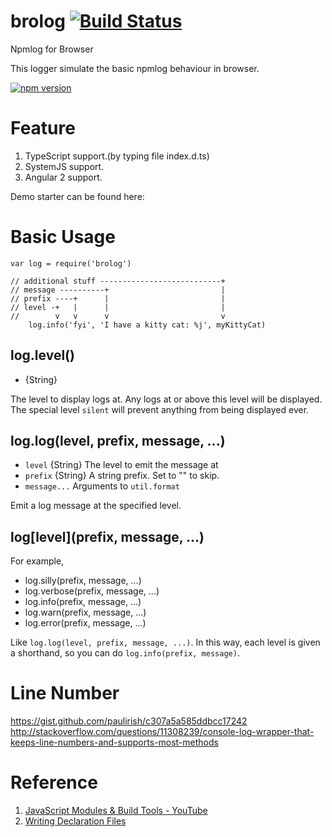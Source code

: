 # brolog  [![Build Status](https://travis-ci.org/zixia/brolog.svg?branch=master)](https://travis-ci.org/zixia/brolog)

Npmlog for Browser

This logger simulate the basic npmlog behaviour in browser.

[![npm version](https://badge.fury.io/js/brolog.svg)](https://badge.fury.io/js/brolog)

# Feature

1. TypeScript support.(by typing file index.d.ts)
2. SystemJS support.
2. Angular 2 support.

Demo starter can be found here:

# Basic Usage

```
var log = require('brolog')

// additional stuff ---------------------------+
// message ----------+                         |
// prefix ----+      |                         |
// level -+   |      |                         |
//        v   v      v                         v
    log.info('fyi', 'I have a kitty cat: %j', myKittyCat)
```

## log.level()

* {String}

The level to display logs at.  Any logs at or above this level will be
displayed.  The special level `silent` will prevent anything from being
displayed ever.

## log.log(level, prefix, message, ...)

* `level` {String} The level to emit the message at
* `prefix` {String} A string prefix.  Set to "" to skip.
* `message...` Arguments to `util.format`

Emit a log message at the specified level.

## log\[level](prefix, message, ...)

For example,

* log.silly(prefix, message, ...)
* log.verbose(prefix, message, ...)
* log.info(prefix, message, ...)
* log.warn(prefix, message, ...)
* log.error(prefix, message, ...)

Like `log.log(level, prefix, message, ...)`.  In this way, each level is
given a shorthand, so you can do `log.info(prefix, message)`.

# Line Number

https://gist.github.com/paulirish/c307a5a585ddbcc17242
http://stackoverflow.com/questions/11308239/console-log-wrapper-that-keeps-line-numbers-and-supports-most-methods


# Reference

1. [JavaScript Modules & Build Tools - YouTube](https://www.youtube.com/watch?v=U4ja6HeBm6s)
2. [Writing Declaration Files](https://www.typescriptlang.org/docs/handbook/writing-declaration-files.html)